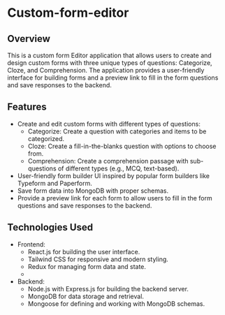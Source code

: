 # Custom-form-editor

## Overview

This is a custom form Editor application that allows users to create and design custom forms with three unique types of questions: Categorize, Cloze, and Comprehension. The application provides a user-friendly interface for building forms and a preview link to fill in the form questions and save responses to the backend.


## Features

- Create and edit custom forms with different types of questions:
  - Categorize: Create a question with categories and items to be categorized.
  - Cloze: Create a fill-in-the-blanks question with options to choose from.
  - Comprehension: Create a comprehension passage with sub-questions of different types (e.g., MCQ, text-based).
- User-friendly form builder UI inspired by popular form builders like Typeform and Paperform.
- Save form data into MongoDB with proper schemas.
- Provide a preview link for each form to allow users to fill in the form questions and save responses to the backend.

## Technologies Used

- Frontend:
  - React.js for building the user interface.
  - Tailwind CSS for responsive and modern styling.
  - Redux for managing form data and state.
  - 
- Backend:
  - Node.js with Express.js for building the backend server.
  - MongoDB for data storage and retrieval.
  - Mongoose for defining and working with MongoDB schemas.


